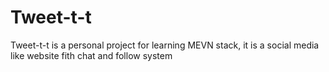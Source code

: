 # Tweet-t-t
Tweet-t-t is a personal project for learning MEVN stack, it is a social media like website fith chat and follow system